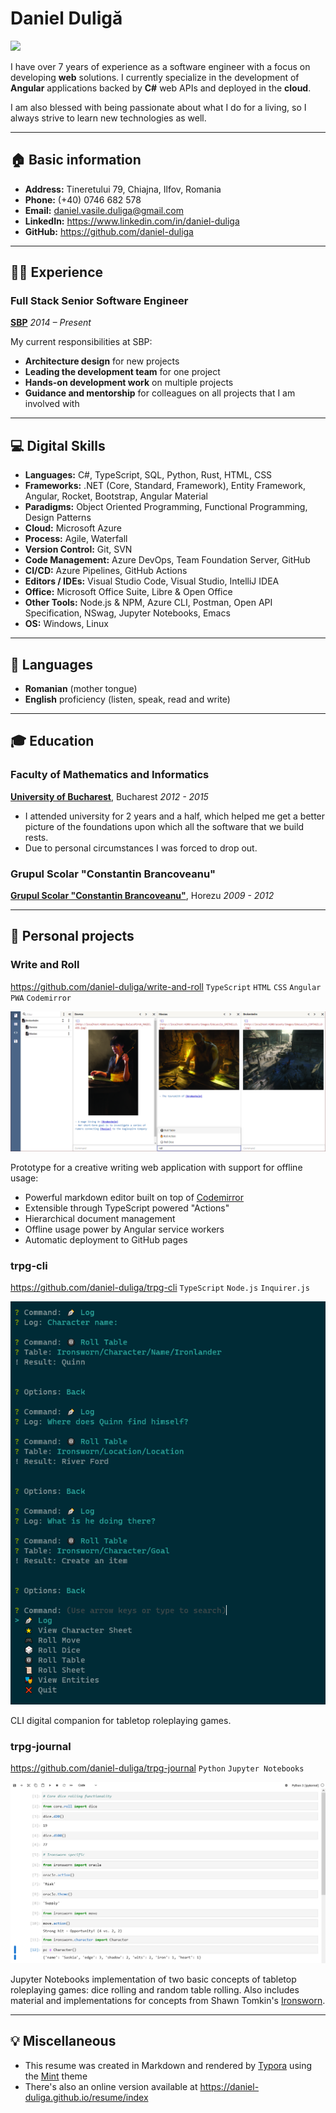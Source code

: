 # Daniel Duligă

![](https://avatars.githubusercontent.com/u/7955492?v=4)

I have over 7 years of experience as a software engineer with a focus on developing **web** solutions. I currently specialize in the development of **Angular** applications backed by **C#** web APIs and deployed in the **cloud**.

I am also blessed with being passionate about what I do for a living, so I always strive to learn new technologies as well.

---

## 🏠 Basic information

- **Address:** Tineretului 79, Chiajna, Ilfov, Romania
- **Phone:** (+40) 0746 682 578
- **Email:** daniel.vasile.duliga@gmail.com
- **LinkedIn:**  https://www.linkedin.com/in/daniel-duliga
- **GitHub:** https://github.com/daniel-duliga

---

## 👷‍♂️ Experience

### Full Stack Senior Software Engineer

**[SBP](https://sbp-romania.com/)**
*2014 – Present*

My current responsibilities at SBP:
- **Architecture design** for new projects
- **Leading the development team** for one project
- **Hands-on development work** on multiple projects
- **Guidance and mentorship** for colleagues on all projects that I am involved with

---

## 💻 Digital Skills

- **Languages:** C#, TypeScript, SQL, Python, Rust, HTML, CSS
- **Frameworks:** .NET (Core, Standard, Framework), Entity Framework, Angular, Rocket, Bootstrap, Angular Material
- **Paradigms:** Object Oriented Programming, Functional Programming, Design Patterns
- **Cloud:** Microsoft Azure
- **Process:** Agile, Waterfall
- **Version Control:** Git, SVN
- **Code Management:** Azure DevOps, Team Foundation Server, GitHub
- **CI/CD:** Azure Pipelines, GitHub Actions
- **Editors / IDEs:** Visual Studio Code, Visual Studio, IntelliJ IDEA
- **Office:** Microsoft Office Suite, Libre & Open Office
- **Other Tools:** Node.js & NPM, Azure CLI, Postman, Open API Specification, NSwag, Jupyter Notebooks, Emacs
- **OS:** Windows, Linux

---

## 💬 Languages

- **Romanian** (mother tongue)
- **English** proficiency (listen, speak, read and write)

---

## 🎓 Education

### Faculty of Mathematics and Informatics

**[University of Bucharest](https://unibuc.ro)**, Bucharest
*2012 - 2015*

- I attended university for 2 years and a half, which helped me get a better picture of the foundations upon which all the software that we build rests.
- Due to personal circumstances I was forced to drop out.

### Grupul Scolar "Constantin Brancoveanu"

**[Grupul Scolar "Constantin Brancoveanu"](http://liceulhorezu.ro/)**, Horezu
*2009 - 2012*

---

## 🚀 Personal projects

### Write and Roll

https://github.com/daniel-duliga/write-and-roll
`TypeScript` `HTML` `CSS` `Angular` `PWA` `Codemirror`


![](assets/write-and-roll.png)

Prototype for a creative writing web application with support for offline usage:
- Powerful markdown editor built on top of [Codemirror](https://codemirror.net/)
- Extensible through TypeScript powered "Actions"
- Hierarchical document management
- Offline usage power by Angular service workers
- Automatic deployment to GitHub pages

### trpg-cli

https://github.com/daniel-duliga/trpg-cli
`TypeScript` `Node.js` `Inquirer.js`

![](assets/trpg-cli.png)

CLI digital companion for tabletop roleplaying games.

### trpg-journal

https://github.com/daniel-duliga/trpg-journal
`Python` `Jupyter Notebooks`

![](assets/trpg-journal.png)

Jupyter Notebooks implementation of two basic concepts of tabletop roleplaying games: dice rolling and random table rolling. Also includes material and implementations for concepts from Shawn Tomkin's [Ironsworn](https://www.ironswornrpg.com/).

---

## 💡 Miscellaneous

- This resume was created in Markdown and rendered by [Typora](https://typora.io/) using the [Mint](https://github.com/Y1chenYao/typora-mint-theme) theme
- There's also an online version available at https://daniel-duliga.github.io/resume/index